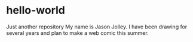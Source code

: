 # hello-world
Just another repository
My name is Jason Jolley. I have been drawing for several years and plan to make a web comic this summer.

